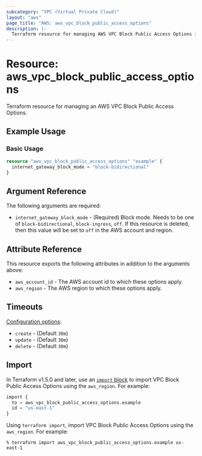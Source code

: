 ```yaml
---
subcategory: "VPC (Virtual Private Cloud)"
layout: "aws"
page_title: "AWS: aws_vpc_block_public_access_options"
description: |-
  Terraform resource for managing AWS VPC Block Public Access Options in a region.
---
```


# Resource: aws_vpc_block_public_access_options

Terraform resource for managing an AWS VPC Block Public Access Options.

## Example Usage

### Basic Usage

```terraform
resource "aws_vpc_block_public_access_options" "example" {
  internet_gateway_block_mode = "block-bidirectional"
}
```

## Argument Reference

The following arguments are required:

* `internet_gateway_block_mode` - (Required) Block mode. Needs to be one of `block-bidirectional`, `block-ingress`, `off`. If this resource is deleted, then this value will be set to `off` in the AWS account and region.

## Attribute Reference

This resource exports the following attributes in addition to the arguments above:

* `aws_account_id` - The AWS account id to which these options apply.
* `aws_region` - The AWS region to which these options apply.

## Timeouts

[Configuration options](https://developer.hashicorp.com/terraform/language/resources/syntax#operation-timeouts):

* `create` - (Default `30m`)
* `update` - (Default `30m`)
* `delete` - (Default `30m`)

## Import

In Terraform v1.5.0 and later, use an [`import` block](https://developer.hashicorp.com/terraform/language/import) to import VPC Block Public Access Options using the `aws_region`. For example:

```terraform
import {
  to = aws_vpc_block_public_access_options.example
  id = "us-east-1"
}
```

Using `terraform import`, import VPC Block Public Access Options using the `aws_region`. For example:

```console
% terraform import aws_vpc_block_public_access_options.example us-east-1
```
